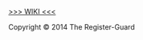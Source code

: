 [>>> WIKI <<<](https://github.com/rgpages/rgpages.github.io/wiki)

Copyright © 2014 The Register-Guard
